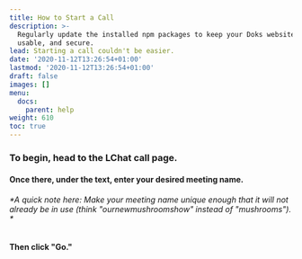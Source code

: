 ```yaml
---
title: How to Start a Call
description: >-
  Regularly update the installed npm packages to keep your Doks website stable,
  usable, and secure.
lead: Starting a call couldn't be easier.
date: '2020-11-12T13:26:54+01:00'
lastmod: '2020-11-12T13:26:54+01:00'
draft: false
images: []
menu:
  docs:
    parent: help
weight: 610
toc: true
---
```

### To begin, head to the LChat call page.

#### **Once there, under the text, enter your desired meeting name.**

###### \*A quick note here: Make your meeting name unique enough that it will not already be in use (think "ournewmushroomshow" instead of "mushrooms"). \*

#### Then click "Go."
